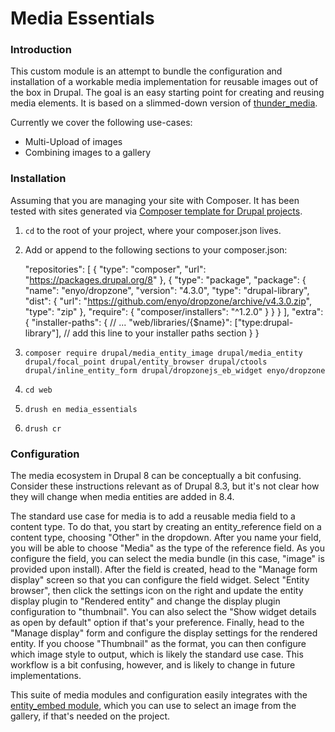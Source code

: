 # Media Essentials

### Introduction
This custom module is an attempt to bundle the configuration and installation of a workable media implementation for reusable images out of the box in Drupal. The goal is an easy starting point for creating and reusing media elements. It is based on a slimmed-down version of [thunder_media](https://github.com/BurdaMagazinOrg/thunder-distribution/tree/develop/modules/thunder_media).

Currently we cover the following use-cases:

- Multi-Upload of images
- Combining images to a gallery

### Installation
Assuming that you are managing your site with Composer. It has been tested with sites generated via [Composer template for Drupal projects](https://github.com/drupal-composer/drupal-project).

1. `cd` to the root of your project, where your composer.json lives.
2. Add or append to the following sections to your composer.json:

    "repositories": [
        {
            "type": "composer",
            "url": "https://packages.drupal.org/8"
        },
        {
            "type": "package",
            "package": {
                "name": "enyo/dropzone",
                "version": "4.3.0",
                "type": "drupal-library",
                "dist": {
                    "url": "https://github.com/enyo/dropzone/archive/v4.3.0.zip",
                    "type": "zip"
                },
                "require": {
                    "composer/installers": "^1.2.0"
                }
            }
        }
    ],
    "extra": {
        "installer-paths": {
            // ...
            "web/libraries/{$name}": ["type:drupal-library"], // add this line to your installer paths section
        }
    }

3. `composer require drupal/media_entity_image drupal/media_entity drupal/focal_point drupal/entity_browser drupal/ctools drupal/inline_entity_form drupal/dropzonejs_eb_widget enyo/dropzone`
4. `cd web`
5. `drush en media_essentials`
6. `drush cr`

### Configuration
The media ecosystem in Drupal 8 can be conceptually a bit confusing. Consider these instructions relevant as of Drupal 8.3, but it's not clear how they will change when media entities are added in 8.4.

The standard use case for media is to add a reusable media field to a content type. To do that, you start by creating an entity_reference field on a content type, choosing "Other" in the dropdown. After you name your field, you will be able to choose "Media" as the type of the reference field. As you configure the field, you can select the media bundle (in this case, "image" is provided upon install). After the field is created, head to the "Manage form display" screen so that you can configure the field widget. Select "Entity browser", then click the settings icon on the right and update the entity display plugin to "Rendered entity" and change the display plugin configuration to "thumbnail". You can also select the "Show widget details as open by default" option if that's your preference. Finally, head to the "Manage display" form and configure the display settings for the rendered entity. If you choose "Thumbnail" as the format, you can then configure which image style to output, which is likely the standard use case. This workflow is a bit confusing, however, and is likely to change in future implementations.

This suite of media modules and configuration easily integrates with the [entity_embed module](https://www.drupal.org/project/entity_embed), which you can use to select an image from the gallery, if that's needed on the project.
